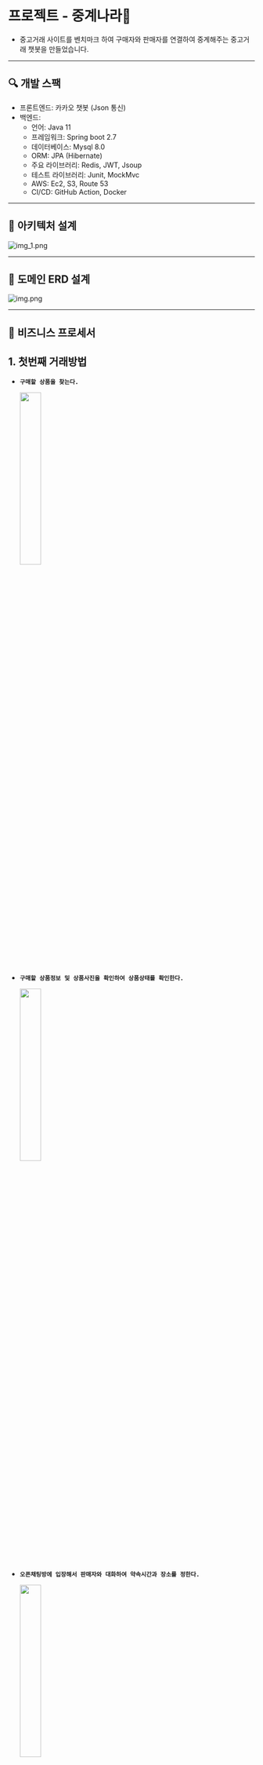 # 프로젝트 - 중계나라🥕
- 중고거래 사이트를 벤치마크 하여 구매자와 판매자를 연결하여 중계해주는 중고거래 챗봇을 만들었습니다.
---
## 🔍 개발 스팩
- 프론트엔드: 카카오 챗봇 (Json 통신)
- 백엔드:
  - 언어: Java 11
  - 프레임워크: Spring boot 2.7
  - 데이터베이스: Mysql 8.0
  - ORM: JPA (Hibernate)
  - 주요 라이브러리: Redis, JWT, Jsoup
  - 테스트 라이브러리: Junit, MockMvc 
  - AWS: Ec2, S3, Route 53
  - CI/CD: GitHub Action, Docker
---
## 📮 아키텍처 설계
![img_1.png](img_1.png)

---
## 🚀 도메인 ERD 설계
![img.png](img.png)

---
## 🎯 비즈니스 프로세서  
## 1. 첫번째 거래방법
  - **`구매할 상품을 찾는다.`**
    
    <img src="img_2.png" width="30%" height="30%"/>
  - **`구매할 상품정보 및 상품사진을 확인하여 상품상태를 확인한다.`**
    
    <img src="img_3.png" width="30%" height="30%"/>
  - **`오픈채팅방에 입장해서 판매자와 대화하여 약속시간과 장소를 정한다.`**
    
    <img src="img_4.png" width="30%" height="30%"/>
  - **`판매자는 약속시간까지 판매상품을 예약상태로 변경한다.`**
    
    <img src="img_5.png" width="30%" height="30%"/>
    <img src="img_6.png" width="30%" height="30%"/>
  - **`약속시간에 장소에 가서 판매자와 구매자가 직접 거래를 한다.`**
  - **`거래가 완료된 후 판매자는 예약상품을 판매완료 상태로 변경한다.`**
    
    <img src="img_7.png" width="30%" height="30%"/>
## 2. 두번째 거래방법
  - **`구매할 상품을 찾는다.`**
    
     <img src="img_2.png" width="30%" height="30%"/>
  - **`구매할 상품정보 및 상품 이미지를 확인한다.`**
    
     <img src="img_3.png" width="30%" height="30%"/>
  - **`카카오페이 결제를 한다.`**
    
     <img src="img_8.png" width="30%" height="30%"/>
     <img src="img_9.png" width="30%" height="30%"/>
     <img src="img_10.png" width="30%" height="30%"/>
  - **`판매자는 운송장번호를 필수로 입력해야 구매확정 버튼이 활성화 되어 구매자가 구매확정을 할 수 있다.`**
  - **`운송장번호가 입력되고 상품을 정상적으로 받은 후 구매확정을 한다 구매확정이 되면 판매확정 버튼이 활성화 된다. `**
  - **`구매확정이 되면 판매자는 최종적으로 판매확정을 하여 거래완료가 되고 상품은 판매완료 상태로 된다.`**
    
     <img src="img_11.png" width="30%" height="30%"/>
     <img src="img_12.png" width="30%" height="30%"/>
     <img src="img_13.png" width="30%" height="30%"/>


